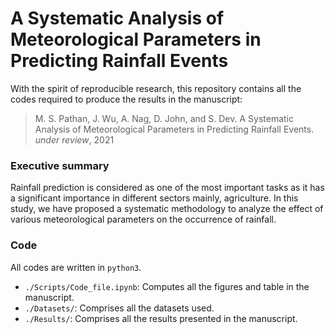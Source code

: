 # A Systematic Analysis of Meteorological Parameters in Predicting Rainfall Events

With the spirit of reproducible research, this repository contains all the codes required to produce the results in the manuscript:

> M. S. Pathan, J. Wu, A. Nag, D. John, and S. Dev. A Systematic Analysis of Meteorological Parameters in Predicting Rainfall Events. *under review*, 2021

### Executive summary
Rainfall prediction is considered as one of the most important tasks as it has a significant importance in different sectors mainly, agriculture. In this study, we have proposed a systematic methodology to analyze the effect of various meteorological parameters on the occurrence of rainfall.

### Code
All codes are written in `python3`.
+ `./Scripts/Code_file.ipynb`: Computes all the figures and table in the manuscript.
+ `./Datasets/`: Comprises all the datasets used. 
+ `./Results/`: Comprises all the results presented in the manuscript. 
